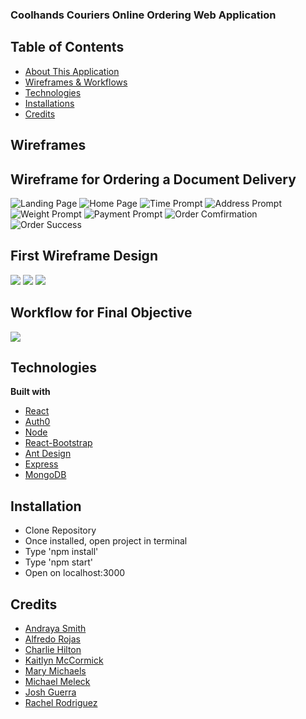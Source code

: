 ### Coolhands Couriers Online Ordering Web Application

<!-- <b>Click here to view project:</b>
- [WTF](https://what-the-fun.herokuapp.com) -->

## Table of Contents
+ [About This Application](#about-this-Application)
+ [Wireframes & Workflows](#wireframes)
+ [Technologies](#Technologies)
+ [Installations](#Installations)
+ [Credits](#Credits)

<!-- ## About This Application -->
<!-- ## Motivation -->


## Wireframes
## Wireframe for Ordering a Document Delivery
![Landing Page](Images/Wireframe/HomePage.png?raw=true)
![Home Page](Images/Wireframe/HomePage1.png?raw=true)
![Time Prompt](Images/Wireframe/DeliveryStep2.png?raw=true)
![Address Prompt](Images/Wireframe/DeliveryStep3.png?raw=true)
![Weight Prompt](Images/Wireframe/DeliveryStep4.png?raw=true)
![Payment Prompt](Images/Wireframe/DeliveryStep5.png?raw=true)
![Order Comfirmation](Images/Wireframe/Confirm1.png?raw=true)
![Order Success](Images/Wireframe/success-modal.png?raw=true)




## First Wireframe Design
![](Images/Wireframe/ASwireframe1.png?raw=true)
![](Images/Wireframe/ASwireframe2.png?raw=true)
![](Images/Wireframe/ASwireframe3.png?raw=true)




## Workflow for Final Objective
![](Images/Flow/Coolhands-flow1.png?raw=true)




## Technologies
<strong>Built with</strong>
- [React](https://reactjs.org/)
- [Auth0](https://auth0.com/)
- [Node](https://nodejs.org/en/)
- [React-Bootstrap](https://react-bootstrap.github.io/)
- [Ant Design](https://ant.design/)
- [Express](https://expressjs.com/)
- [MongoDB](https://www.mongodb.com/)


<!-- - [Socket.io](https://www.mysql.com/) -->
<!-- ## Features
What makes your project stand out? -->


## Installation
- Clone Repository
- Once installed, open project in terminal
- Type 'npm install'
- Type 'npm start'
- Open on localhost:3000




## Credits
- [Andraya Smith](https://github.com/andrayayay)
- [Alfredo Rojas](https://github.com/bcihaveto)
- [Charlie Hilton](https://github.com/charlieh1988)
- [Kaitlyn McCormick](https://github.com/Redtgrlily)
- [Mary Michaels](https://github.com/marybmichaels)
- [Michael Meleck](https://github.com/MikeM85)
- [Josh Guerra](https://github.com/joshua-guerra21)
- [Rachel Rodriguez](https://github.com/Rachelrodz33)

